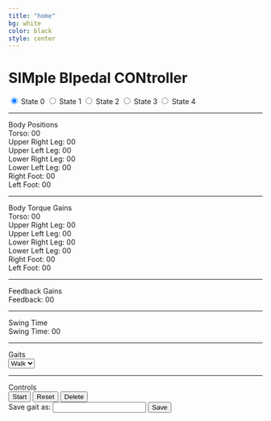 ```yaml
---
title: "home"
bg: white
color: black
style: center
---
```


# SIMple BIpedal CONtroller

<div id="ctx" class="canvas_for_three">
</div>

<div class='card' id='controls'>
	<div id='state_controls'>
		<label class="state">
        	<input type="radio" class="radio-button" name="state_radio" id="state_0" checked="checked" data-waschecked="true">
        	State 0
      	</label>
		<label class="state">
			<input type="radio" class="radio-button" name="state_radio" id="state_1">
			State 1
		</label>
		<label class="state">
			<input type="radio" class="radio-button" name="state_radio" id="state_2">
			State 2
		</label>
		<label class="state">
			<input type="radio" class="radio-button" name="state_radio" id="state_3">
			State 3
		</label>
		<label class="state">
			<input type="radio" class="radio-button" name="state_radio" id="state_4">
			State 4
		</label>
	</div>
	<hr class= "divider">
	Body Positions
	<div class="gains-slider-block">
		<label class="lbl"> Torso: 00 </label> <div id="torso_pos" class="slider ipt"></div>
		<label class="lbl"> Upper Right Leg: 00 </label> <div id="url_pos" class="slider ipt"></div>
		<label class="lbl"> Upper Left Leg: 00 </label> <div id="ull_pos" class="slider ipt"></div>
		<label class="lbl"> Lower Right Leg: 00 </label> <div id="lrl_pos" class="slider ipt"></div>
		<label class="lbl"> Lower Left Leg: 00 </label> <div id="lll_pos" class="slider ipt"></div>
		<label class="lbl"> Right Foot: 00 </label> <div id="rf_pos" class="slider ipt"></div>
		<label class="lbl"> Left Foot: 00 </label> <div id="lf_pos" class="slider ipt"></div>
    </div>
	<hr class='divider'>
	Body Torque Gains
	<div class="gains-slider-block">
		<label class="lbl"> Torso: 00 </label> <div id="torso_gain" class="slider ipt"></div>
		<label class="lbl"> Upper Right Leg: 00 </label> <div id="url_gain" class="slider ipt"></div>
		<label class="lbl"> Upper Left Leg: 00 </label> <div id="ull_gain" class="slider ipt"></div>
		<label class="lbl"> Lower Right Leg: 00 </label> <div id="lrl_gain" class="slider ipt"></div>
		<label class="lbl"> Lower Left Leg: 00 </label> <div id="lll_gain" class="slider ipt"></div>
		<label class="lbl"> Right Foot: 00 </label> <div id="rf_gain" class="slider ipt"></div>
		<label class="lbl"> Left Foot: 00 </label> <div id="lf_gain" class="slider ipt"></div>
    </div>
    <hr class="divider">
    Feedback Gains
    <div class="gains-slider-block">
		<div class="gain-div">
			<label class="lbl"> Feedback: 00 </label> <div id="feedback_gain" class="slider ipt"></div>
		</div>
    </div>
    <hr class="divider">
    Swing Time
    <div class="gains-slider-block">
    	<label class='lbl'>Swing Time: 00</label><div id="swing_time" class="slider ipt"></div>
    </div>
    <hr class="divider">
    Gaits
    <div id="dropdown" class="drop-list">
      <select name="select" id="dropdown-select">
        <option value='walk' class="dropdown-option"> Walk </option>
      </select>
    </div>
    <hr class="divider">
    Controls
		<div id="control-buttons">
    	<button class="rectangular-button">Start</button>
    	<button class="rectangular-button">Reset</button>
    	<button class="rectangular-button">Delete</button>
		</div>
		<div id="save-gaits">
			<label class='lbl' >Save gait as: </label><input type="text" class="ipt txtbox" id="gait_save_box">
			<button class="rectangular-button">Save</button>
		</div>

</div>
